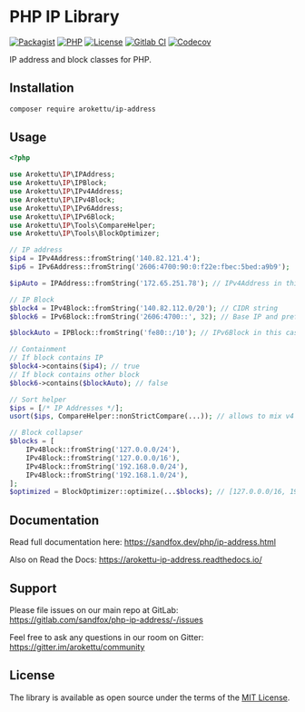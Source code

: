 # PHP IP Library

[![Packagist]][Packagist Link]
[![PHP]][Packagist Link]
[![License]][License Link]
[![Gitlab CI]][Gitlab CI Link]
[![Codecov]][Codecov Link]

[Packagist]: https://img.shields.io/packagist/v/arokettu/ip-address.svg?style=flat-square
[PHP]: https://img.shields.io/packagist/php-v/arokettu/ip-address.svg?style=flat-square
[License]: https://img.shields.io/packagist/l/arokettu/ip-address.svg?style=flat-square
[Gitlab CI]: https://img.shields.io/gitlab/pipeline/sandfox/php-ip-address/master.svg?style=flat-square
[Codecov]: https://img.shields.io/codecov/c/gl/sandfox/php-ip-address?style=flat-square

[Packagist Link]: https://packagist.org/packages/arokettu/ip-address
[License Link]: LICENSE.md
[Gitlab CI Link]: https://gitlab.com/sandfox/php-ip-address/-/pipelines
[Codecov Link]: https://codecov.io/gl/sandfox/php-ip-address/

IP address and block classes for PHP.

## Installation

```bash
composer require arokettu/ip-address
```

## Usage

```php
<?php

use Arokettu\IP\IPAddress;
use Arokettu\IP\IPBlock;
use Arokettu\IP\IPv4Address;
use Arokettu\IP\IPv4Block;
use Arokettu\IP\IPv6Address;
use Arokettu\IP\IPv6Block;
use Arokettu\IP\Tools\CompareHelper;
use Arokettu\IP\Tools\BlockOptimizer;

// IP address
$ip4 = IPv4Address::fromString('140.82.121.4');
$ip6 = IPv6Address::fromString('2606:4700:90:0:f22e:fbec:5bed:a9b9');

$ipAuto = IPAddress::fromString('172.65.251.78'); // IPv4Address in this case

// IP Block
$block4 = IPv4Block::fromString('140.82.112.0/20'); // CIDR string
$block6 = IPv6Block::fromString('2606:4700::', 32); // Base IP and prefix length

$blockAuto = IPBlock::fromString('fe80::/10'); // IPv6Block in this case

// Containment
// If block contains IP
$block4->contains($ip4); // true
// If block contains other block
$block6->contains($blockAuto); // false

// Sort helper
$ips = [/* IP Addresses */];
usort($ips, CompareHelper::nonStrictCompare(...)); // allows to mix v4 and v6

// Block collapser
$blocks = [
    IPv4Block::fromString('127.0.0.0/24'),
    IPv4Block::fromString('127.0.0.0/16'),
    IPv4Block::fromString('192.168.0.0/24'),
    IPv4Block::fromString('192.168.1.0/24'),
];
$optimized = BlockOptimizer::optimize(...$blocks); // [127.0.0.0/16, 192.168.0.0/23]
```

## Documentation

Read full documentation here: <https://sandfox.dev/php/ip-address.html>

Also on Read the Docs: <https://arokettu-ip-address.readthedocs.io/>

## Support

Please file issues on our main repo at GitLab: <https://gitlab.com/sandfox/php-ip-address/-/issues>

Feel free to ask any questions in our room on Gitter: <https://gitter.im/arokettu/community>

## License

The library is available as open source under the terms of the [MIT License][License Link].
